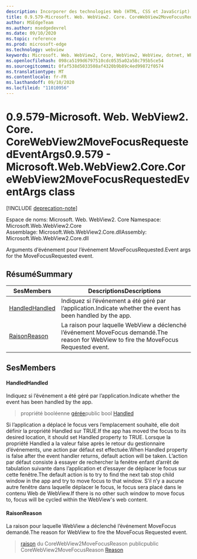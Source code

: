 ```yaml
---
description: Incorporer des technologies Web (HTML, CSS et JavaScript) dans vos applications natives avec le contrôle Microsoft Edge WebView2
title: 0.9.579-Microsoft. Web. WebView2. Core. CoreWebView2MoveFocusRequestedEventArgs
author: MSEdgeTeam
ms.author: msedgedevrel
ms.date: 09/10/2020
ms.topic: reference
ms.prod: microsoft-edge
ms.technology: webview
keywords: Microsoft. Web. WebView2, Core, WebView2, WebView, dotnet, WPF, WinForms, application, Edge, CoreWebView2, CoreWebView2Controller, contrôle de navigateur, Edge html, Microsoft. Web. WebView2. Core. CoreWebView2MoveFocusRequestedEventArgs
ms.openlocfilehash: 098ca5199d6797510cdc0535a02a58c795b5ce54
ms.sourcegitcommit: 0faf538d5033508af4320b9b89c4ed99872f0574
ms.translationtype: MT
ms.contentlocale: fr-FR
ms.lasthandoff: 09/10/2020
ms.locfileid: "11010956"
---
```

# <span data-ttu-id="77215-104">0.9.579-Microsoft. Web. WebView2. Core. CoreWebView2MoveFocusRequestedEventArgs</span><span class="sxs-lookup"><span data-stu-id="77215-104">0.9.579 - Microsoft.Web.WebView2.Core.CoreWebView2MoveFocusRequestedEventArgs class</span></span> 

[!INCLUDE [deprecation-note](../../includes/deprecation-note.md)]

<span data-ttu-id="77215-105">Espace de noms: Microsoft. Web. WebView2. Core </span><span class="sxs-lookup"><span data-stu-id="77215-105">Namespace: Microsoft.Web.WebView2.Core</span></span>\
<span data-ttu-id="77215-106">Assemblage: Microsoft.Web.WebView2.Core.dll</span><span class="sxs-lookup"><span data-stu-id="77215-106">Assembly: Microsoft.Web.WebView2.Core.dll</span></span>

<span data-ttu-id="77215-107">Arguments d’événement pour l’événement MoveFocusRequested.</span><span class="sxs-lookup"><span data-stu-id="77215-107">Event args for the MoveFocusRequested event.</span></span>

## <span data-ttu-id="77215-108">Résumé</span><span class="sxs-lookup"><span data-stu-id="77215-108">Summary</span></span>

 <span data-ttu-id="77215-109">Ses</span><span class="sxs-lookup"><span data-stu-id="77215-109">Members</span></span>                        | <span data-ttu-id="77215-110">Descriptions</span><span class="sxs-lookup"><span data-stu-id="77215-110">Descriptions</span></span>
--------------------------------|---------------------------------------------
[<span data-ttu-id="77215-111">Handled</span><span class="sxs-lookup"><span data-stu-id="77215-111">Handled</span></span>](#handled) | <span data-ttu-id="77215-112">Indiquez si l’événement a été géré par l’application.</span><span class="sxs-lookup"><span data-stu-id="77215-112">Indicate whether the event has been handled by the app.</span></span>
[<span data-ttu-id="77215-113">Raison</span><span class="sxs-lookup"><span data-stu-id="77215-113">Reason</span></span>](#reason) | <span data-ttu-id="77215-114">La raison pour laquelle WebView a déclenché l’événement MoveFocus demandé.</span><span class="sxs-lookup"><span data-stu-id="77215-114">The reason for WebView to fire the MoveFocus Requested event.</span></span>

## <span data-ttu-id="77215-115">Ses</span><span class="sxs-lookup"><span data-stu-id="77215-115">Members</span></span>

#### <span data-ttu-id="77215-116">Handled</span><span class="sxs-lookup"><span data-stu-id="77215-116">Handled</span></span> 

<span data-ttu-id="77215-117">Indiquez si l’événement a été géré par l’application.</span><span class="sxs-lookup"><span data-stu-id="77215-117">Indicate whether the event has been handled by the app.</span></span>

> <span data-ttu-id="77215-118">propriété booléenne [gérée](#handled)</span><span class="sxs-lookup"><span data-stu-id="77215-118">public bool [Handled](#handled)</span></span>

<span data-ttu-id="77215-119">Si l’application a déplacé le focus vers l’emplacement souhaité, elle doit définir la propriété Handled sur TRUE.</span><span class="sxs-lookup"><span data-stu-id="77215-119">If the app has moved the focus to its desired location, it should set Handled property to TRUE.</span></span> <span data-ttu-id="77215-120">Lorsque la propriété Handled a la valeur false après le retour du gestionnaire d’événements, une action par défaut est effectuée.</span><span class="sxs-lookup"><span data-stu-id="77215-120">When Handled property is false after the event handler returns, default action will be taken.</span></span> <span data-ttu-id="77215-121">L’action par défaut consiste à essayer de rechercher la fenêtre enfant d’arrêt de tabulation suivante dans l’application et d’essayer de déplacer le focus sur cette fenêtre.</span><span class="sxs-lookup"><span data-stu-id="77215-121">The default action is to try to find the next tab stop child window in the app and try to move focus to that window.</span></span> <span data-ttu-id="77215-122">S’il n’y a aucune autre fenêtre dans laquelle déplacer le focus, le focus sera placé dans le contenu Web de WebView.</span><span class="sxs-lookup"><span data-stu-id="77215-122">If there is no other such window to move focus to, focus will be cycled within the WebView's web content.</span></span>

#### <span data-ttu-id="77215-123">Raison</span><span class="sxs-lookup"><span data-stu-id="77215-123">Reason</span></span> 

<span data-ttu-id="77215-124">La raison pour laquelle WebView a déclenché l’événement MoveFocus demandé.</span><span class="sxs-lookup"><span data-stu-id="77215-124">The reason for WebView to fire the MoveFocus Requested event.</span></span>

> <span data-ttu-id="77215-125">[raison](#reason) du CoreWebView2MoveFocusReason public</span><span class="sxs-lookup"><span data-stu-id="77215-125">public CoreWebView2MoveFocusReason [Reason](#reason)</span></span>

